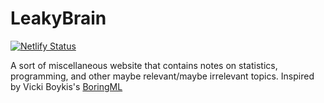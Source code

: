 # LeakyBrain

[![Netlify Status](https://api.netlify.com/api/v1/badges/6881f54f-f9aa-43a5-9e1f-5a92d5c29eef/deploy-status)](https://app.netlify.com/sites/leakybrain/deploys)

A sort of miscellaneous website that contains notes on statistics, programming, and other maybe relevant/maybe irrelevant topics. Inspired by Vicki Boykis's [BoringML](https://boringml.com/)